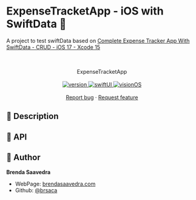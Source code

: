 # ExpenseTracketApp - iOS with SwiftData 👋

A project to test swiftData based on [Complete Expense Tracker App With SwiftData - CRUD - iOS 17 - Xcode 15]([[https://www.youtube.com/watch?v=r61KA8Gzw0M](https://www.youtube.com/watch?v=Mpenbt2mH-Y&list=WL&index=86)])
<p align="center">
<a href="#">
<!--<img src="images/demo_football.gif" align="center">-->
</a> 
<br><br>
     ExpenseTracketApp
    <br><br>
  <a href="#">
    <img alt="version" src="https://img.shields.io/badge/Version-v1.0-red.svg" />
  </a>
  <a href="#">
    <img alt="swiftUI" src="https://img.shields.io/badge/Swift-UI-blue.svg" />
  </a>
  <a href="#">
    <img alt="visionOS" src="https://img.shields.io/badge/status-inProgress-yellow.svg" />
  </a>
  <br>
    <br>
    <a href="https://github.com/brsaca/ExpenseTracketApp/issues/new">Report bug</a>
    ·
    <a href="https://github.com/brsaca/ExpenseTracketApp/issues/new">Request feature</a>
</p>

## 📝 Description

## 🤖 API

## 👤 Author

**Brenda Saavedra**

- WebPage: [brendasaavedra.com](http://brendasaavedra.com)
- Github: [@brsaca](https://github.com/brsaca/)

